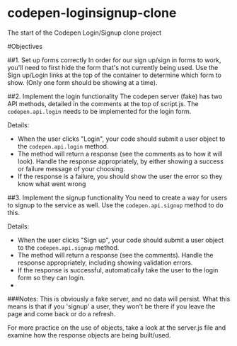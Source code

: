 codepen-loginsignup-clone
=========================

The start of the Codepen Login/Signup clone project

#Objectives

##1. Set up forms correctly
In order for our sign up/sign in forms to work, you'll need to first hide the form that's not currently being used.
Use the Sign up/Login links at the top of the container to determine which form to show. (Only one form should be showing at a time).

##2. Implement the login functionality
The codepen server (fake) has two API methods, detailed in the comments at the top of script.js. The `codepen.api.login` 
needs to be implemented for the login form. 

Details:
* When the user clicks "Login", your code should submit a user object to the `codepen.api.login` method. 
* The method will return a response (see the comments as to how it will look). Handle the response appropriately, by either showing a success or failure message of your choosing.
* If the response is a failure, you should show the user the error so they know what went wrong

##3. Implement the signup functionality
You need to create a way for users to signup to the service as well. Use the `codepen.api.signup` method to do this.

Details:
* When the user clicks "Sign up", your code should submit a user object to the `codepen.api.signup` method.
* The method will return a response (see the comments). Handle the response appropriately, including showing validation errors.
* If the response is successful, automatically take the user to the login form so they can login.
* 

###Notes:
This is obviously a fake server, and no data will persist. What this means is that if you 'signup' a user, they won't be there if you leave the page and come back or do a refresh.

For more practice on the use of objects, take a look at the server.js file and examine how the response objects are being built/used.
